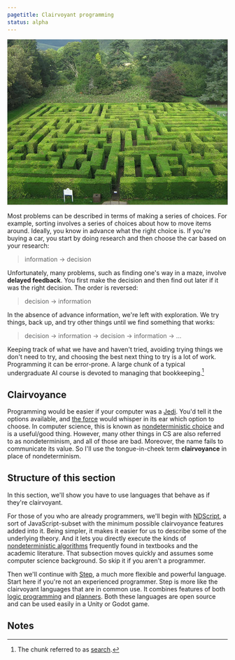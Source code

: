 ```yaml
---
pagetitle: Clairvoyant programming
status: alpha
---
```

![Traquair House Maze, from Wikipedia](Traquair_House_Maze.jpg)

Most problems can be described in terms of making a series of choices.  For example, sorting involves a series of choices about how to move items around.  Ideally, you know in advance what the right choice is.  If you're buying a car, you start by doing research and then choose the car based on your research:

> information → decision

Unfortunately, many problems, such as finding one's way in a maze, involve **delayed feedback**.  You first make the decision and then find out later if it was the right decision.  The order is reversed:

> decision → information

In the absence of advance information, we're left with exploration. We try things, back up, and try other things until we find something that works:

> decision → information → decision → information → ...

Keeping track of what we have and haven't tried, avoiding trying things we don't need to try, and choosing the best next thing to try is a lot of work.  Programming it can be error-prone.  A large chunk of a typical undergraduate AI course is devoted to managing that bookkeeping.[^1]

## Clairvoyance

Programming would be easier if your computer was a [Jedi](wiki:Jedi).  You'd tell it the options available, and [the force](wiki:The_Force) would whisper in its ear which option to choose.  In computer science, this is known as [nondeterministic choice](wiki:Nondeterministic_Programming) and is a useful/good thing.  However, many other things in CS are also referred to as nondeterminism, and all of those are bad.  Moreover, the name fails to communicate its value.  So I'll use the tongue-in-cheek term **clairvoyance** in place of nondeterminism.

## Structure of this section

In this section, we'll show you have to use languages that behave as if they're clairvoyant.

For those of you who are already programmers, we'll begin with [NDScript](ndscript), a sort of JavaScript-subset with the minimum possible clairvoyance features added into it.  Being simpler, it makes it easier for us to describe some of the underlying theory.  And it lets you directly execute the kinds of [nondeterministic algorithms](wiki:nondeterministic_algorithm) frequently found in textbooks and the academic literature.  That subsection moves quickly and assumes some computer science background.  So skip it if you aren't a programmer.

Then we'll continue with [Step](the_step_language), a much more flexible and powerful language.  Start here if you're not an experienced programmer.  Step is more like the clairvoyant languages that are in common use.  It combines features of both [logic programming](wiki:logic_programming) and [planners](wiki:hierarchical_task_network).  Both these languages are open source and can be used easily in a Unity or Godot game.

## Notes

[^1]: The chunk referred to as [search](wiki:Search_algorithm).
